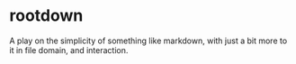 # rootdown
A play on the simplicity of something like markdown, with just a bit more to it in file domain, and interaction.
